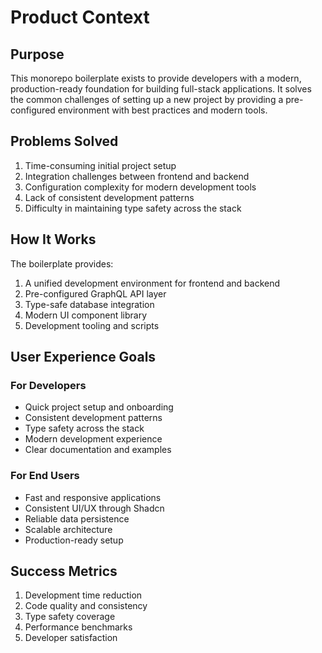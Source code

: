 # Product Context

## Purpose
This monorepo boilerplate exists to provide developers with a modern, production-ready foundation for building full-stack applications. It solves the common challenges of setting up a new project by providing a pre-configured environment with best practices and modern tools.

## Problems Solved
1. Time-consuming initial project setup
2. Integration challenges between frontend and backend
3. Configuration complexity for modern development tools
4. Lack of consistent development patterns
5. Difficulty in maintaining type safety across the stack

## How It Works
The boilerplate provides:
1. A unified development environment for frontend and backend
2. Pre-configured GraphQL API layer
3. Type-safe database integration
4. Modern UI component library
5. Development tooling and scripts

## User Experience Goals
### For Developers
- Quick project setup and onboarding
- Consistent development patterns
- Type safety across the stack
- Modern development experience
- Clear documentation and examples

### For End Users
- Fast and responsive applications
- Consistent UI/UX through Shadcn
- Reliable data persistence
- Scalable architecture
- Production-ready setup

## Success Metrics
1. Development time reduction
2. Code quality and consistency
3. Type safety coverage
4. Performance benchmarks
5. Developer satisfaction 